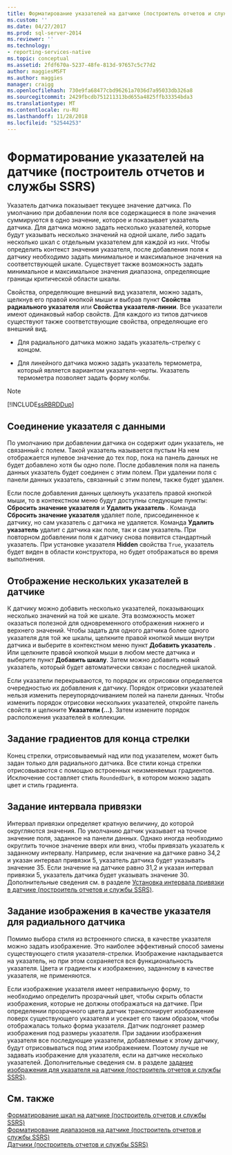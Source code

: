 ```yaml
---
title: Форматирование указателей на датчике (построитель отчетов и службы SSRS) | Документы Майкрософт
ms.custom: ''
ms.date: 04/27/2017
ms.prod: sql-server-2014
ms.reviewer: ''
ms.technology:
- reporting-services-native
ms.topic: conceptual
ms.assetid: 2fdf670a-5237-48fe-813d-97657c5c77d2
author: maggiesMSFT
ms.author: maggies
manager: craigg
ms.openlocfilehash: 730e9fa68477cbd96261a7036d7a95033db326a8
ms.sourcegitcommit: 2429fbcdb751211313bd655a4825ffb33354bda3
ms.translationtype: MT
ms.contentlocale: ru-RU
ms.lasthandoff: 11/28/2018
ms.locfileid: "52544253"
---
```

# <a name="formatting-pointers-on-a-gauge-report-builder-and-ssrs"></a>Форматирование указателей на датчике (построитель отчетов и службы SSRS)
  Указатель датчика показывает текущее значение датчика. По умолчанию при добавлении поля все содержащиеся в поле значения суммируются в одно значение, которое и показывает указатель датчика. Для датчика можно задать несколько указателей, которые будут указывать несколько значений на одной шкале, либо задать несколько шкал с отдельным указателем для каждой из них. Чтобы определить контекст значения указателя, после добавления поля к датчику необходимо задать минимальное и максимальное значения на соответствующей шкале. Существует также возможность задать минимальное и максимальное значения диапазона, определяющие границы критической области шкалы.  
  
 Свойства, определяющие внешний вид указателя, можно задать, щелкнув его правой кнопкой мыши и выбрав пункт **Свойства радиального указателя** или **Свойства указателя-линии**. Все указатели имеют одинаковый набор свойств. Для каждого из типов датчиков существуют также соответствующие свойства, определяющие его внешний вид.  
  
-   Для радиального датчика можно задать указатель-стрелку с концом.  
  
-   Для линейного датчика можно задать указатель термометра, который является вариантом указателя-черты. Указатель термометра позволяет задать форму колбы.  
  
> [!NOTE]  
>  [!INCLUDE[ssRBRDDup](../../includes/ssrbrddup-md.md)]  
  
##  <a name="HowPointer"></a> Соединение указателя с данными  
 По умолчанию при добавлении датчика он содержит один указатель, не связанный с полем. Такой указатель называется пустым На нем отображается нулевое значение до тех пор, пока на панель данных не будет добавлено хотя бы одно поле. После добавления поля на панель данных указатель будет соединен с этим полем. При удалении поля с панели данных указатель, связанный с этим полем, также будет удален.  
  
 Если после добавления данных щелкнуть указатель правой кнопкой мыши, то в контекстном меню будут доступны следующие пункты: **Сбросить значение указателя** и **Удалить указатель** . Команда **Сбросить значение указателя** удаляет поле, присоединенное к датчику, но сам указатель с датчика не удаляется. Команда **Удалить указатель** удалит с датчика как поле, так и сам указатель. При повторном добавлении поля к датчику снова появится стандартный указатель. При установке указателя **Hidden** свойства `True`, указатель будет виден в области конструктора, но будет отображаться во время выполнения.  
  
  
##  <a name="DisplayingMultiple"></a> Отображение нескольких указателей в датчике  
 К датчику можно добавить несколько указателей, показывающих несколько значений на той же шкале. Эта возможность может оказаться полезной для одновременного отображения нижнего и верхнего значений. Чтобы задать для одного датчика более одного указателя для той же шкалы, щелкните правой кнопкой мыши внутри датчика и выберите в контекстном меню пункт **Добавить указатель** . Или щелкните правой кнопкой мыши в любом месте датчика и выберите пункт **Добавить шкалу**. Затем можно добавить новый указатель, который будет автоматически связан с последней шкалой.  
  
 Если указатели перекрываются, то порядок их отрисовки определяется очередностью их добавления к датчику. Порядок отрисовки указателей нельзя изменить переупорядочиванием полей на панели данных. Чтобы изменить порядок отрисовки нескольких указателей, откройте панель свойств и щелкните **Указатели (…)**. Затем измените порядок расположения указателей в коллекции.  
  
  
##  <a name="SettingGradients"></a> Задание градиентов для конца стрелки  
 Конец стрелки, отрисовываемый над или под указателем, может быть задан только для радиального датчика. Все стили конца стрелки отрисовываются с помощью встроенных неизменяемых градиентов. Исключение составляет стиль `RoundedDark`, в котором можно задать цвет и стиль градиента.  
  
  
##  <a name="SettingSnappingInterval"></a> Задание интервала привязки  
 Интервал привязки определяет кратную величину, до которой округляются значения. По умолчанию датчик указывает на точное значение поля, заданное на панели данных. Однако иногда необходимо округлить точное значение вверх или вниз, чтобы привязать указатель к заданному интервалу. Например, если значение на датчике равно 34,2 и указан интервал привязки 5, указатель датчика будет указывать значение 35. Если значение на датчике равно 31,2 и указан интервал привязки 5, указатель датчика будет указывать значение 30. Дополнительные сведения см. в разделе [Установка интервала привязки в датчике &#40;построитель отчетов и службы SSRS&#41;](../set-a-snapping-interval-on-a-gauge-report-builder-and-ssrs.md).  
  
  
##  <a name="SpecifyingImage"></a> Задание изображения в качестве указателя для радиального датчика  
 Помимо выбора стиля из встроенного списка, в качестве указателя можно задать изображение. Это наиболее эффективный способ замены существующего стиля указателя-стрелки. Изображение накладывается на указатель, но при этом сохраняется вся функциональность указателя. Цвета и градиенты к изображению, заданному в качестве указателя, не применяются.  
  
 Если изображение указателя имеет неправильную форму, то необходимо определить прозрачный цвет, чтобы скрыть области изображения, которые не должны отображаться на датчике. При определении прозрачного цвета датчик транспонирует изображение поверх существующего указателя и усекает его таким образом, чтобы отображалась только форма указателя. Датчик подгоняет размер изображения под размеры указателя. При задании изображения указателя все последующие указатели, добавляемые к этому датчику, будут отрисовываться под этим изображением. Поэтому лучше не задавать изображение для указателя, если на датчике несколько указателей. Дополнительные сведения см. в разделе [задание изображения для указателя на датчике &#40;построитель отчетов и службы SSRS&#41;](../specify-an-image-as-a-pointer-on-a-gauge-report-builder-and-ssrs.md).  
  
  
## <a name="see-also"></a>См. также  
 [Форматирование шкал на датчике (построитель отчетов и службы SSRS)](formatting-scales-on-a-gauge-report-builder-and-ssrs.md)   
 [Форматирование диапазонов на датчике (построитель отчетов и службы SSRS)](formatting-ranges-on-a-gauge-report-builder-and-ssrs.md)   
 [Датчики (построитель отчетов и службы SSRS)](gauges-report-builder-and-ssrs.md)  
  
  
